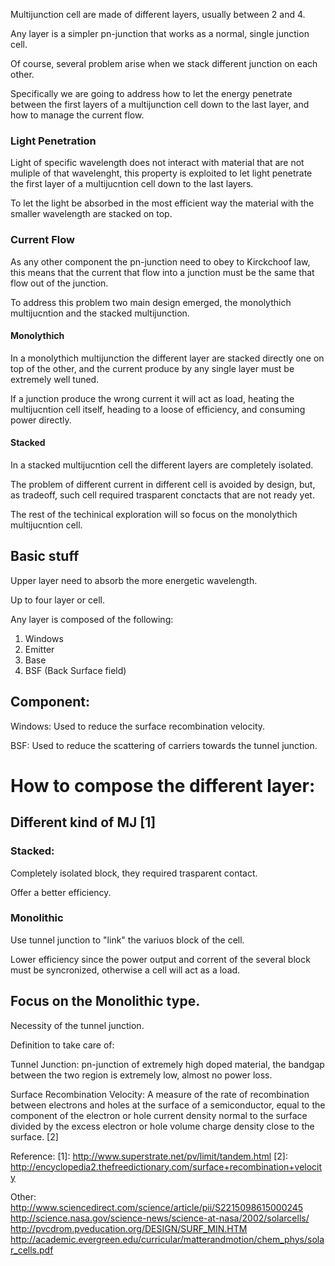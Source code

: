 
Multijunction cell are made of different layers, usually between 2 and 4.

Any layer is a simpler pn-junction that works as a normal, single junction cell.

Of course, several problem arise when we stack different junction on each other.

Specifically we are going to address how to let the energy penetrate between the first layers of a multijunction cell down to the last layer, and how to manage the current flow.

### Light Penetration

Light of specific wavelength does not interact with material that are not muliple of that wavelenght, this property is exploited to let light penetrate the first layer of a multijucntion cell down to the last layers.

To let the light be absorbed in the most efficient way the material with the smaller wavelength are stacked on top.

### Current Flow

As any other component the pn-junction need to obey to Kirckchoof law, this means that the current that flow into a junction must be the same that flow out of the junction.

To address this problem two main design emerged, the monolythich multijucntion and the stacked multijunction.

#### Monolythich

In a monolythich multijunction the different layer are stacked directly one on top of the other, and the current produce by any single layer must be extremely well tuned.

If a junction produce the wrong current it will act as load, heating the multijucntion cell itself, heading to a loose of efficiency, and consuming power directly.

#### Stacked

In a stacked multijucntion cell the different layers are completely isolated.

The problem of different current in different cell is avoided by design, but, as tradeoff, such cell required trasparent conctacts that are not ready yet.

The rest of the techinical exploration will so focus on the monolythich multijucntion cell.

## Basic stuff

Upper layer need to absorb the more energetic wavelength.

Up to four layer or cell.

Any layer is composed of the following:

1. Windows
2. Emitter
3. Base
4. BSF (Back Surface field)

## Component:

Windows: Used to reduce the surface recombination velocity.

BSF: Used to reduce the scattering of carriers towards the tunnel junction.

# How to compose the different layer:

## Different kind of MJ [1]

### Stacked:

Completely isolated block, they required trasparent contact.

Offer a better efficiency.

### Monolithic

Use tunnel junction to "link" the variuos block of the cell.

Lower efficiency since the power output and corrent of the several block must be syncronized, otherwise a cell will act as a load.

## Focus on the Monolithic type.

Necessity of the tunnel junction.


Definition to take care of:

Tunnel Junction: pn-junction of extremely high doped material, the bandgap between the two region is extremely low, almost no power loss.

Surface Recombination Velocity: A measure of the rate of recombination between electrons and holes at the surface of a semiconductor, equal to the component of the electron or hole current density normal to the surface divided by the excess electron or hole volume charge density close to the surface. [2]

Reference:
[1]: http://www.superstrate.net/pv/limit/tandem.html
[2]: http://encyclopedia2.thefreedictionary.com/surface+recombination+velocity

Other:
http://www.sciencedirect.com/science/article/pii/S2215098615000245
http://science.nasa.gov/science-news/science-at-nasa/2002/solarcells/
http://pvcdrom.pveducation.org/DESIGN/SURF_MIN.HTM
http://academic.evergreen.edu/curricular/matterandmotion/chem_phys/solar_cells.pdf
